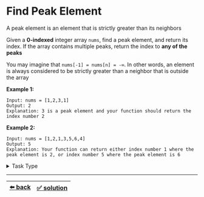 # Find Peak Element

A peak element is an element that is strictly greater than its neighbors

Given a __0-indexed__ integer array `nums`, find a peak element, and return its index. If the array contains multiple peaks, return the index to __any of the peaks__

You may imagine that `nums[-1] = nums[n] = -∞`. In other words, an element is always considered to be strictly greater than a neighbor that is outside the array

__Example 1:__

```
Input: nums = [1,2,3,1]
Output: 2
Explanation: 3 is a peak element and your function should return the index number 2
```

__Example 2:__

```
Input: nums = [1,2,1,3,5,6,4]
Output: 5
Explanation: Your function can return either index number 1 where the peak element is 2, or index number 5 where the peak element is 6
```

<details>

<summary>Task Type</summary>

- __`One Pointer One Array`__
  <details>

  <summary><i><b><code>Iterate an array</code></b></i></summary>

    The Approach is simply that we iterate an array using one pointer and get the solution

    To solve this particular task we need to compare the element to its neighbors

    __Note:__ "pointer" is when we save number to a variable like `i` and use `i` as an index of the array and increment or decrement `i` per iteration, the `i` variable is thus called a _pointer_

    __Note:__ just to be clear, "iteration" is the code that runs inside the braces of the for-loop or while-loop (each time the same code is run but with different values of the variable `i` (pointer) for example starting at 0 and ending with the index of the last element of the array)

    __Note:__ just to be clear, when we say "iterate an array" it means go over all the elements of the array (for example in the for-loop)

    We have already seen a kindred task called [Love Triangle](../../cheatsheet/love-triangles.js). To solve that task we also simply iterate an array (and do certain things as we iterate it of course)

    __Note:__ in the Love Triangle task we employ the Approach _`Use values as indexes`_ where we use _values_ of elements of the array as _indexes_ (in order to check if there is a cycle)

    __Note:__ we have already seen a lot of tasks of the `One Pointer One Array` Task Type:
    - [Palindrome](../../1\)%20Task%20Challanges.md#3-palindrome)
    - [Stringo Reverso](../../1\)%20Task%20Challanges.md#17-stringo-reverso)
    - [Reverse Word Order](../../1\)%20Task%20Challanges.md#18-reverse-word-order)
    - [Reverse Words In Place](../../1\)%20Task%20Challanges.md#19-reverse-words-in-place)

  </details>

</details>

---

| [:arrow_left: back](../README.md) | [:white_check_mark: solution](./solution.js) |
| :---: | :---: |
